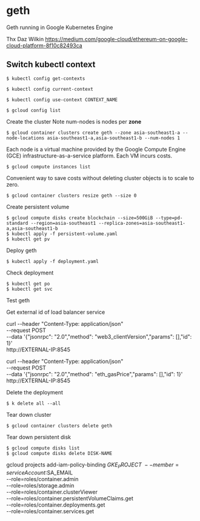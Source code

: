 # geth

Geth running in Google Kubernetes Engine

Thx Daz Wilkin
https://medium.com/google-cloud/ethereum-on-google-cloud-platform-8f10c82493ca

## Switch kubectl context

```
$ kubectl config get-contexts

$ kubectl config current-context

$ kubectl config use-context CONTEXT_NAME
```

```
$ gcloud config list
```

Create the cluster
Note num-nodes is nodes per **zone**

```
$ gcloud container clusters create geth --zone asia-southeast1-a --node-locations asia-southeast1-a,asia-southeast1-b --num-nodes 1

```

Each node is a virtual machine provided by the Google Compute Engine (GCE) infrastructure-as-a-service platform. Each VM incurs costs.

```
$ gcloud compute instances list
```

Convenient way to save costs without deleting cluster objects is to scale to zero.

```
$ gcloud container clusters resize geth --size 0
```

Create persistent volume

```
$ gcloud compute disks create blockchain --size=500GiB --type=pd-standard --region=asia-southeast1 --replica-zones=asia-southeast1-a,asia-southeast1-b
$ kubectl apply -f persistent-volume.yaml
$ kubectl get pv
```

Deploy geth

```
$ kubectl apply -f deployment.yaml
```

Check deployment

```
$ kubectl get po
$ kubectl get svc
```

Test geth

Get external id of load balancer service

curl --header "Content-Type: application/json" \
 --request POST \
 --data '{"jsonrpc": "2.0","method": "web3_clientVersion","params": [],"id": 1}' \
http://EXTERNAL-IP:8545

curl --header "Content-Type: application/json" \
 --request POST \
 --data '{"jsonrpc": "2.0","method": "eth_gasPrice","params": [],"id": 1}' \
http://EXTERNAL-IP:8545

Delete the deployment

```
$ k delete all --all
```

Tear down cluster

```
$ gcloud container clusters delete geth
```

Tear down persistent disk

```
$ gcloud compute disks list
$ gcloud compute disks delete DISK-NAME
```

gcloud projects add-iam-policy-binding $GKE_PROJECT \
  --member=serviceAccount:$SA_EMAIL \
 --role=roles/container.admin \
 --role=roles/storage.admin \
 --role=roles/container.clusterViewer \
 --role=roles/container.persistentVolumeClaims.get \
 --role=roles/container.deployments.get \
 --role=roles/container.services.get
